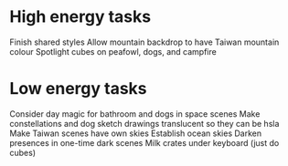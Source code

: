# High energy tasks
Finish shared styles
Allow mountain backdrop to have Taiwan mountain colour
Spotlight cubes on peafowl, dogs, and campfire

# Low energy tasks
Consider day magic for bathroom and dogs in space scenes
Make constellations and dog sketch drawings translucent so they can be hsla
Make Taiwan scenes have own skies
Establish ocean skies
Darken presences in one-time dark scenes
Milk crates under keyboard (just do cubes)
